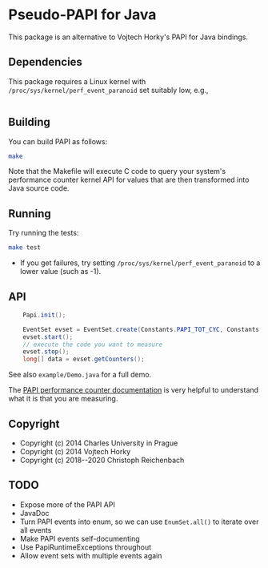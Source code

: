 # Pseudo-PAPI for Java

This package is an alternative to Vojtech Horky's PAPI for Java bindings.

## Dependencies

This package requires a Linux kernel with `/proc/sys/kernel/perf_event_paranoid` set suitably low, e.g.,
```echo -1 > /proc/sys/kernel/perf_event_paranoid
```

## Building

You can build PAPI as follows:

```bash
make
```

Note that the Makefile will execute C code to query your system's
performance counter kernel API for values that are then transformed
into Java source code.

## Running

Try running the tests:

```bash
make test
```

* If you get failures, try setting `/proc/sys/kernel/perf_event_paranoid` to a lower value (such as -1).

## API

```Java
	Papi.init();

	EventSet evset = EventSet.create(Constants.PAPI_TOT_CYC, Constants.PAPI_L1_DCM);
	evset.start();
	// execute the code you want to measure
	evset.stop();
	long[] data = evset.getCounters();
```

See also `example/Demo.java` for a full demo.

The [PAPI performance counter documentation](https://icl.cs.utk.edu/projects/papi/wiki/PAPIC:Preset_Event_Definitions) is very helpful to understand what it is that you are measuring.


## Copyright

* Copyright (c) 2014 Charles University in Prague
* Copyright (c) 2014 Vojtech Horky
* Copyright (c) 2018--2020 Christoph Reichenbach

## TODO

- Expose more of the PAPI API
- JavaDoc
- Turn PAPI events into enum, so we can use `EnumSet.all()` to iterate over all events
- Make PAPI events self-documenting
- Use PapiRuntimeExceptions throughout
- Allow event sets with multiple events again
